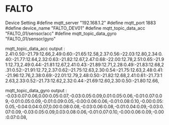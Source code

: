 # FALTO

Device Setting
#define mqtt_server "192.168.1.2"
#define mqtt_port 1883
#define device_name "FALTO_DEV01"
#define mqtt_topic_data_acc "FALTO_01/sensor/acc"
#define mqtt_topic_data_gyro "FALTO_01/sensor/gyro"


mqtt_topic_data_acc output :
2.41:0.50:-21.79:12.66,2.49:0.60:-21.65:12.58,2.37:0.56:-22.03:12.80,2.34:0.40:-21.77:12.64,2.32:0.63:-21.82:12.67,2.47:0.68:-22.00:12.78,2.51:0.65:-21.91:12.73,2.49:0.44:-21.81:12.67,2.41:0.43:-21.89:12.71,2.28:0.49:-21.83:12.68,2.31:0.52:-21.91:12.72,2.37:0.62:-21.75:12.63,2.30:0.54:-21.75:12.63,2.48:0.41:-21.96:12.76,2.38:0.69:-22.01:12.79,2.48:0.50:-21.82:12.68,2.41:0.61:-21.73:12.63,2.33:0.52:-21.73:12.62,2.32:0.44:-21.69:12.60,2.30:0.50:-21.80:12.66,

mqtt_topic_data_gyro output :
-0.03:0.07:0.06,0.00:0.05:0.07,-0.03:0.05:0.09,0.01:0.05:0.06,-0.01:0.07:0.09,-0.01:0.05:0.09,-0.01:0.09:0.05,-0.00:0.06:0.06,-0.01:0.08:0.10,-0.00:0.05:0.05,-0.04:0.04:0.07,0.00:0.08:0.08,-0.03:0.06:0.08,-0.01:0.04:0.09,-0.03:0.07:0.09,-0.03:0.05:0.09,0.03:0.08:0.06,-0.01:0.07:0.10,-0.00:0.06:0.09,-0.00:0.07:0.08,
